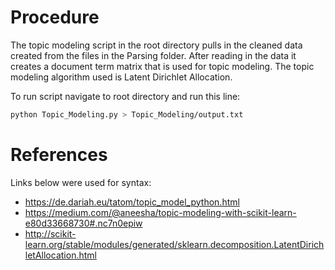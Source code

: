 # Procedure
The topic modeling script in the root directory pulls in the cleaned data created from the files in the Parsing folder. After reading in the data it creates a document term matrix that is used for topic modeling. The topic modeling algorithm used is Latent Dirichlet Allocation.

To run script navigate to root directory and run this line:
```bash
python Topic_Modeling.py > Topic_Modeling/output.txt
```

# References
Links below were used for syntax:
* https://de.dariah.eu/tatom/topic_model_python.html
* https://medium.com/@aneesha/topic-modeling-with-scikit-learn-e80d33668730#.nc7n0epiw
* http://scikit-learn.org/stable/modules/generated/sklearn.decomposition.LatentDirichletAllocation.html
